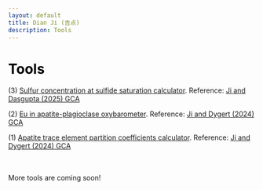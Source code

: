 ```yaml
---
layout: default
title: Dian Ji (吉点)
description: Tools
---
```


# <span style="color:black">Tools</span>
 
(3) <a href="https://dian01811.github.io/files/SCSS calculators.xlsx" download>Sulfur concentration at sulfide saturation calculator</a>. Reference: [Ji and Dasgupta (2025) GCA](https://doi.org/10.1016/j.gca.2025.02.019)

(2) <a href="https://dian01811.github.io/files/fO2_calculator_apatite.xlsx" download>Eu in apatite-plagioclase oxybarometer</a>. Reference: [Ji and Dygert (2024) GCA](https://doi.org/10.1016/j.gca.2023.11.004)

(1) <a href="https://dian01811.github.io/files/Apatite_calculator.xlsx" download>Apatite trace element partition coefficients calculator</a>. Reference: [Ji and Dygert (2024) GCA](https://doi.org/10.1016/j.gca.2023.11.004)

<br>
<br>
More tools are coming soon!
